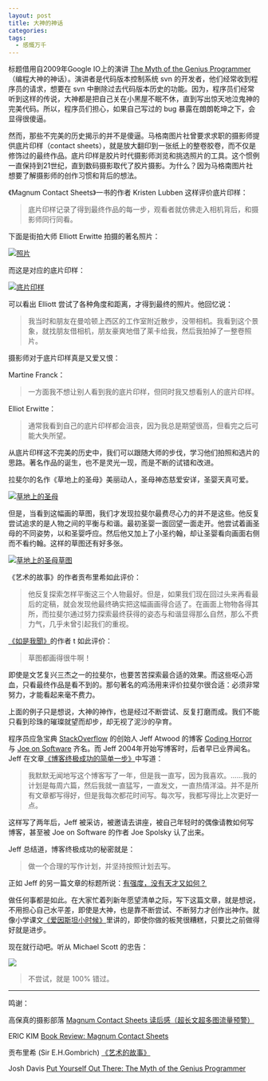 ```yaml
---
layout: post
title: 大神的神话
categories: 
tags:
  - 感慨万千
---
```


标题借用自2009年Google IO上的演讲 [The Myth of the Genius Programmer](https://www.youtube.com/watch?v=0SARbwvhupQ)（编程大神的神话）。演讲者是代码版本控制系统 svn 的开发者，他们经常收到程序员的请求，想要在 svn 中删除过去代码版本历史的功能。因为，程序员们经常听到这样的传说，大神都是把自己关在小黑屋不眠不休，直到写出惊天地泣鬼神的完美代码。所以，程序员们担心，如果自己写过的 bug 暴露在朗朗乾坤之下，会显得很傻逼。

然而，那些不完美的历史揭示的并不是傻逼。马格南图片社曾要求求职的摄影师提供底片印样（contact sheets），就是放大翻印到一张纸上的整卷胶卷，而不仅是修饰过的最终作品。底片印样是胶片时代摄影师浏览和挑选照片的工具。这个惯例一直保持到21世纪，直到数码摄影取代了胶片摄影。为什么？因为马格南图片社想要了解摄影师的创作习惯和背后的想法。

《Magnum Contact Sheets》一书的作者 Kristen Lubben 这样评价底片印样：

> 底片印样记录了得到最终作品的每一步，观看者就仿佛走入相机背后，和摄影师同行同看。

下面是街拍大师 Elliott Erwitte 拍摄的著名照片：

[![照片](/images/2017/01/NYC15335.jpg)](https://pro.magnumphotos.com/Asset/-2K7O3RYMNVJ.html)

而这是对应的底片印样：

[![底片印样](/images/2017/01/34yyc.jpg)](http://imgur.com/34yyc)

可以看出 Elliott 尝试了各种角度和距离，才得到最终的照片。他回忆说：

> 我当时和朋友在曼哈顿上西区的工作室附近散步，没带相机。我看到这个景象，就找朋友借相机，朋友豪爽地借了莱卡给我，然后我拍掉了一整卷照片。

摄影师对于底片印样真是又爱又恨：

Martine Franck：

> 一方面我不想让别人看到我的底片印样，但同时我又想看别人的底片印样。

Elliot Erwitte：

> 通常我看到自己的底片印样都会沮丧，因为我总是期望很高，但看完之后可能大失所望。

从底片印样这不完美的历史中，我们可以跟随大师的步伐，学习他们拍照和选片的思路。著名作品的诞生，也不是灵光一现，而是不断的试错和改进。

拉斐尔的名作《草地上的圣母》美丽动人，圣母神态慈爱安详，圣婴天真可爱。

[![草地上的圣母](/images/2017/01/Madonna_in_the_Meadow.jpg)](https://en.wikipedia.org/wiki/Madonna_del_Prato_(Raphael))

但是，当看到这幅画的草图，我们才发现拉斐尔最费尽心力的并不是这些。他反复尝试追求的是人物之间的平衡与和谐。最初圣婴一面回望一面走开。他尝试着画圣母的不同姿势，以和圣婴呼应。然后他又加上了小圣约翰，却让圣婴看向画面右侧而不看约翰。这样的草图还有好多张。

[![草地上的圣母草图](/images/2017/01/Madonna_in_the_Meadow_draft.png)](https://book.douban.com/subject/3162991/)

《艺术的故事》的作者贡布里希如此评价：

> 他反复探索怎样平衡这三个人物最好。但是，如果我们现在回过头来再看最后的定稿，就会发现他最终确实把这幅画画得合适了。在画面上物物各得其所，而拉斐尔通过努力探索最终获得的姿态与和谐显得那么自然，那么不费力气，几乎未曾引起我们的重视。

[《如是我聞》](http://ztpala.com/)的作者 t 如此评价：

> 草图都画得很牛啊！

即使是文艺复兴三杰之一的拉斐尔，也要苦苦探索最合适的效果。而这些呕心沥血，只看最终作品是看不到的。那句著名的鸡汤用来评价拉斐尔很合适：必须非常努力，才能看起来毫不费力。

上面的例子只是想说，大神的神作，也是经过不断尝试、反复打磨而成。我们不能只看到珍珠的璀璨就望而却步，却无视了泥沙的孕育。

程序员应急宝典 [StackOverflow](http://stackoverflow.com/) 的创始人 Jeff Atwood 的博客 [Coding Horror](https://blog.codinghorror.com/) 与 [Joe on Software](https://www.joelonsoftware.com/) 齐名。而 Jeff 2004年开始写博客时，后者早已业界闻名。Jeff 在文章[《博客终极成功的简单一步》](https://blog.codinghorror.com/how-to-achieve-ultimate-blog-success-in-one-easy-step/》)中写道：

> 我默默无闻地写这个博客写了一年，但是我一直写，因为我喜欢。……我的计划是每周六篇，然后我就一直猛写，一直发文，一直热情洋溢。并不是所有文章都写得好，但是我每次都花时间写。每次写，我都写得比上次更好一点。

这样写了两年后，Jeff 被采访，被邀请去讲座，被自己年轻时的偶像请教如何写博客，甚至被 Joe on Software 的作者 Joe Spolsky 认了出来。

Jeff 总结道，博客终极成功的秘密就是：

> 做一个合理的写作计划，并坚持按照计划去写。

正如 Jeff 的另一篇文章的标题所说：[有强度，没有天才又如何？](https://blog.codinghorror.com/who-needs-talent-when-you-have-intensity/)

做任何事都是如此。在大家忙着列新年愿望清单之际，写下这篇文章，就是想说，不用担心自己水平差，即使是大神，也是靠不断尝试、不断努力才创作出神作。就像小学课文[《爱因斯坦小时候》](http://book.ifeng.com/special/yuwenshu60/list/200908/0805_7527_1286734.shtml)里讲的，即使你做的板凳很糟糕，只要比之前做得好就是进步。

现在就行动吧。听从 Michael Scott 的忠告：

![](/images/2017/01/michael_scott.png)

> 不尝试，就是 100% 错过。

---

鸣谢：

高保真的摄影部落 [Magnum Contact Sheets 读后感（超长文超多图流量预警）](http://www.hifitamphotography.com/2016/11/01/magnum-contact-sheets-%E8%AF%BB%E5%90%8E%E6%84%9F%EF%BC%88%E8%B6%85%E9%95%BF%E6%96%87%E8%B6%85%E5%A4%9A%E5%9B%BE%E6%B5%81%E9%87%8F%E9%A2%84%E8%AD%A6%EF%BC%89/)

ERIC KIM [Book Review: Magnum Contact Sheets](http://erickimphotography.com/blog/2012/10/03/10-things-street-photographers-can-learn-from-magnum-contact-sheets/)

贡布里希 (Sir E.H.Gombrich) [《艺术的故事》](https://book.douban.com/subject/3162991/)

Josh Davis [Put Yourself Out There: The Myth of the Genius Programmer](http://joshldavis.com/2014/06/13/put-yourself-out-there/)
